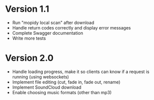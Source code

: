 # Version 1.1
- Run "mopidy local scan" after download
- Handle return codes correctly and display error messages
- Complete Swagger documentation
- Write more tests

# Version 2.0
- Handle loading progress, make it so clients can know if a request is running (using websockets)
- Implement file editing (cut, fade in, fade out, rename)
- Implement SoundCloud download
- Enable choosing music formats (other than mp3)